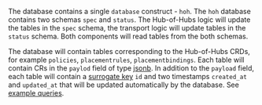 The database contains a single `database` construct - `hoh`. The `hoh` database contains two schemas `spec` and `status`. 
The Hub-of-Hubs logic will update the tables in the `spec` schema, the transport logic will update tables in the `status` schema. 
Both components will read tables from the both schemas.

The database will contain tables corresponding to the Hub-of-Hubs CRDs, for example `policies`, `placementrules`, `placementbindings`. 
Each table will contain CRs in the `paylod` field of type [jsonb](https://www.postgresql.org/docs/9.4/datatype-json.html). In addition to the `payload` field,
each table will contain a [surrogate key](https://en.wikipedia.org/wiki/Surrogate_key) `id` and two timestamps `created_at` and `updated_at`
that will be updated automatically by the database. See [example queries](https://github.com/open-cluster-management/hub-of-hubs-postgresql/blob/main/usage.md).


